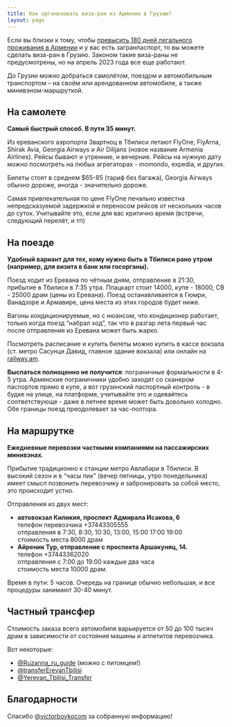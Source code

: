 ```yaml
---
title: Как организовать виза-ран из Армении в Грузию?
layout: page
---
```


Если вы близки к тому, чтобы [превысить 180 дней легального проживания в Армении](/migration.md) и у вас есть загранпаспорт, то вы можете сделать виза-ран в Грузию. Законом такие виза-раны не предусмотрены, но на апрель 2023 года все еще работают.

До Грузии можно добраться самолётом, поездом и автомобильным транспортом – на своём или арендованном автомобиле, а также минивэном-маршруткой.

## На самолете

**Самый быстрый способ. В пути 35 минут.**

Из ереванского аэропорта Звартноц в Тбилиси летают FlyOne, FlyArna, Shirak Avia, Georgia Airways и Air Dilijans (новое название Armenia Airlines). Рейсы бывают и утренние, и вечерние. Рейсы на нужную дату можно посмотреть на любых агрегаторах - momondo, expedia, и других.

Билеты стоят в среднем $65-85 (тариф без багажа), Georgia Airways обычно дороже, иногда - значительно дороже.

Самая привлекательная по цене FlyOne печально известна непредсказуемой задержкой и переносом рейсов от нескольких часов до суток. Учитывайте это, если для вас критично время (встречи, следующий перелёт, и тп)

## На поезде

**Удобный вариант для тех, кому нужно быть в Тбилиси рано утром (например, для визита в банк или госорганы).**

Поезд ходит из Еревана по чётным дням, отправление в 21:30, прибытие в Тбилиси в 7:35 утра. Плацкарт стоит 14000, купе - 18000, СВ - 25000 драм (цены из Еревана). Поезд останавливается в Гюмри, Ванадзоре и Армавире, цена места из этих городов будет ниже.

Вагоны кондиционируемые, но с нюансом, что кондиционер работает, только когда поезд “набрал ход”, так что в разгар лета первый час после отправления из Еревана может быть жарко.

Посмотреть расписание и купить билеты можно купить в кассе вокзала (ст. метро Сасунци Давид, главное здание вокзала) или онлайн на [railway.am](https://www.railway.am/ru).

**Выспаться полноценно не получится**: пограничные формальности в 4-5 утра. Армянские пограничники удобно заходят со сканером паспортов прямо в купе, а вот грузинский паспортный контроль - в будке на улице, на платформе, учитывайте это и одевайтесь соответствующе - даже в летнее время может быть довольно холодно. Обе границы поезд преодолевает за час-полтора.

## На маршрутке

**Ежедневные перевозки частными компаниями на пассажирских минивэнах**.

Прибытие традиционно к станции метро Авлабари в Тбилиси. В высокий сезон и в “часы пик” (вечер пятницы, утро понедельника) имеет смысл позвонить перевозчику и забронировать за собой место, это происходит устно.

Отправления из двух мест:

- **автовокзал Киликия, проспект Адмирала Исакова, 6**<br>
  телефон перевозчика +37443305555<br>
  отправления в 7:30, 8:30, 10:30, 13:00, 15:00 17:00 19:00<br>
  стоимость места 8000 драм
- **Айреник Тур, отправление с проспекта Аршакуняц, 14.**<br>
  телефон +37443362020<br>
  отправления с 7:00 до 19:00 каждые два часа<br>
  стоимость места 10000 драм.

Время в пути: 5 часов. Очередь на границе обычно небольшая, и все процедуры занимают 30-40 минут.

## Частный трансфер

Стоимость заказа всего автомобиля варьируется от 50 до 100 тысяч драм в зависимости от состояния машины и аппетитов перевозчика.

Вот некоторые:
- [@Ruzanna_ru_guide](https://t.me/Ruzanna_ru_guide) (можно с питомцем!)
- [@transferErevanTbilisi](https://t.me/transferErevanTbilisi)
- [@Yerevan_Tbilisi_Transfer](https://t.me/Yerevan_Tbilisi_Transfer)

## Благодарности

Спасибо [@victorboykocom](https://t.me/victorboykocom) за собранную информацию! 
